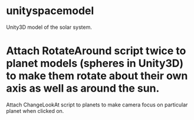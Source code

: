 # unityspacemodel
Unity3D model of the solar system.
# Attach RotateAround script twice to planet models (spheres in Unity3D) to make them rotate about their own axis as well as around the sun.
Attach ChangeLookAt script to planets to make camera focus on particular planet when clicked on. 
